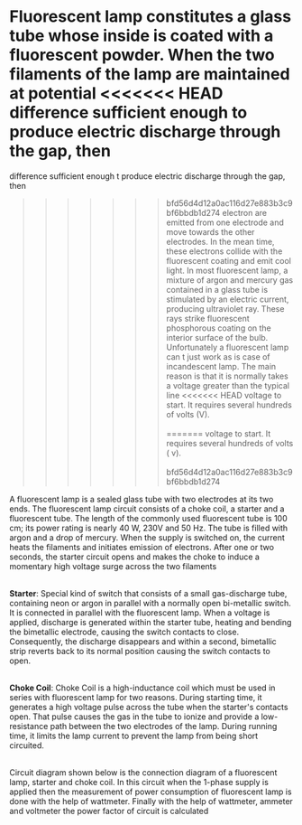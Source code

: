 Fluorescent lamp constitutes a glass tube whose inside is coated with
a fluorescent powder. When the two filaments of the lamp are maintained at potential
<<<<<<< HEAD
difference sufficient enough to produce electric discharge through the gap, then
=======
difference sufficient enough t produce electric discharge through the gap, then
>>>>>>> bfd56d4d12a0ac116d27e883b3c9bf6bbdb1d274
electron are emitted from one electrode and move towards the other electrodes. In
the mean time, these electrons collide with the fluorescent coating and emit cool
light. In most fluorescent lamp, a mixture of argon and mercury gas contained in a
glass tube is stimulated by an electric current, producing ultraviolet ray. These rays
strike fluorescent phosphorous coating on the interior surface of the bulb.
Unfortunately a fluorescent lamp can t just work as is case of incandescent lamp.
The main reason is that it is normally takes a voltage greater than the typical line
<<<<<<< HEAD
voltage to start. It requires several hundreds of volts (V).<br><br>
=======
voltage to start. It requires several hundreds of volts ( v).<br><br>
>>>>>>> bfd56d4d12a0ac116d27e883b3c9bf6bbdb1d274


A fluorescent lamp is a sealed glass tube with two electrodes at its two ends. The
fluorescent lamp circuit consists of a choke coil, a starter and a fluorescent tube. The
length of the commonly used fluorescent tube is 100 cm; its power rating is nearly 40 W,
230V and 50 Hz. The tube is filled with argon and a drop of mercury. When the supply is
switched on, the current heats the filaments and initiates emission of electrons. After one
or two seconds, the starter circuit opens and makes the choke to induce a momentary
high voltage surge across the two filaments<br><br>

**Starter**: Special kind of switch that consists of a small gas-discharge tube, containing
neon or argon in parallel with a normally open bi-metallic switch. It is connected in parallel
with the fluorescent lamp. When a voltage is applied, discharge is generated within the
starter tube, heating and bending the bimetallic electrode, causing the switch contacts to
close. Consequently, the discharge disappears and within a second, bimetallic strip
reverts back to its normal position causing the switch contacts to open.<br><br>


**Choke Coil**: Choke Coil is a high-inductance coil which must be used in series with
fluorescent lamp for two reasons. During starting time, it generates a high voltage pulse
across the tube when the starter's contacts open. That pulse causes the gas in the tube
to ionize and provide a low-resistance path between the two electrodes of the lamp.
During running time, it limits the lamp current to prevent the lamp from being short
circuited.<br><br>


Circuit diagram shown below is the connection diagram of a fluorescent lamp, starter and
choke coil. In this circuit when the 1-phase supply is applied then the measurement of
power consumption of fluorescent lamp is done with the help of wattmeter. Finally with the help of wattmeter, ammeter and voltmeter the power factor of circuit is calculated




